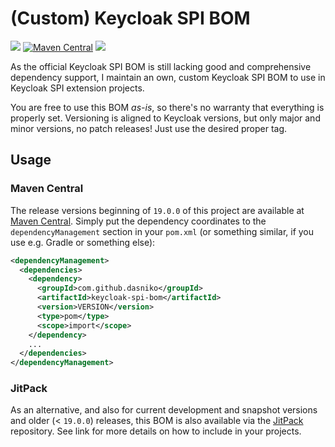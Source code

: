# (Custom) Keycloak SPI BOM

![](https://img.shields.io/github/license/dasniko/keycloak-spi-bom?label=License)
[![Maven Central](https://img.shields.io/maven-central/v/com.github.dasniko/keycloak-spi-bom.svg?label=Maven%20Central)](https://search.maven.org/search?q=g:%22com.github.dasniko%22%20AND%20a:%22keycloak-spi-bom%22)
![](https://img.shields.io/badge/Keycloak-26.2-blue)

As the official Keycloak SPI BOM is still lacking good and comprehensive dependency support, I maintain an own, custom Keycloak SPI BOM to use in Keycloak SPI extension projects.

You are free to use this BOM _as-is_, so there's no warranty that everything is properly set.
Versioning is aligned to Keycloak versions, but only major and minor versions, no patch releases!
Just use the desired proper tag.

## Usage

### Maven Central

The release versions beginning of `19.0.0` of this project are available at [Maven Central](https://search.maven.org/artifact/com.github.dasniko/keycloak-spi-bom).
Simply put the dependency coordinates to the `dependencyManagement` section in your `pom.xml` (or something similar, if you use e.g. Gradle or something else):

```xml
<dependencyManagement>
  <dependencies>
    <dependency>
      <groupId>com.github.dasniko</groupId>
      <artifactId>keycloak-spi-bom</artifactId>
      <version>VERSION</version>
      <type>pom</type>
      <scope>import</scope>
    </dependency>
    ...
  </dependencies>
</dependencyManagement>
```

### JitPack

As an alternative, and also for current development and snapshot versions and older (< `19.0.0`) releases, this BOM is also available via the [JitPack](https://jitpack.io/#dasniko/keycloak-spi-bom) repository.
See link for more details on how to include in your projects.
